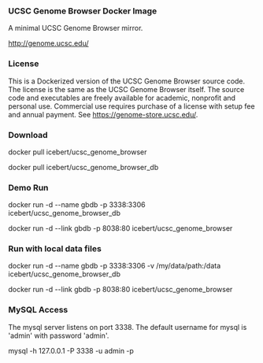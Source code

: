 ### UCSC Genome Browser Docker Image

A minimal UCSC Genome Browser mirror.

http://genome.ucsc.edu/

### License
This is a Dockerized version of the UCSC Genome Browser source code. The license is the same as the UCSC Genome Browser itself. The source code and executables are freely available for academic, nonprofit and personal use. Commercial use requires purchase of a license with setup fee and annual payment. See https://genome-store.ucsc.edu/.

### Download
docker pull icebert/ucsc_genome_browser

docker pull icebert/ucsc_genome_browser_db

### Demo Run
docker run -d --name gbdb -p 3338:3306 icebert/ucsc_genome_browser_db

docker run -d --link gbdb -p 8038:80 icebert/ucsc_genome_browser

### Run with local data files
docker run -d --name gbdb -p 3338:3306 -v /my/data/path:/data icebert/ucsc_genome_browser_db

docker run -d --link gbdb -p 8038:80 icebert/ucsc_genome_browser


### MySQL Access
The mysql server listens on port 3338. The default username for mysql is 'admin' with password 'admin'.

mysql -h 127.0.0.1 -P 3338 -u admin -p


